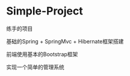 # Simple-Project
练手的项目

基础的Spring + SpringMvc + Hibernate框架搭建  
  
前端使用基本的Bootstrap框架  
  
实现一个简单的管理系统  
